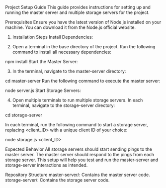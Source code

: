 Project Setup Guide
This guide provides instructions for setting up and running the master server and multiple storage servers for the project.

Prerequisites
Ensure you have the latest version of Node.js installed on your machine. You can download it from the Node.js official website.

1. Installation Steps
Install Dependencies:

2. Open a terminal in the base directory of the project.
Run the following command to install all necessary dependencies:
   
npm install
Start the Master Server:

3. In the terminal, navigate to the master-server directory:

cd master-server
Run the following command to execute the master server:

node server.js
Start Storage Servers:

4. Open multiple terminals to run multiple storage servers.
In each terminal, navigate to the storage-server directory:

cd storage-server

In each terminal, run the following command to start a storage server, replacing <client_ID> with a unique client ID of your choice:

node storage.js <client_ID>

Expected Behavior
All storage servers should start sending pings to the master server.
The master server should respond to the pings from each storage server.
This setup will help you test and run the master-server and storage-server interactions as intended.

Repository Structure
master-server/: Contains the master server code.
storage-server/: Contains the storage server code.
